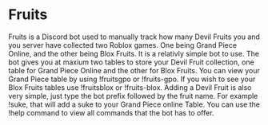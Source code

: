 # Fruits
Fruits is a Discord bot used to manually track how many Devil Fruits you and you server have collected two Roblox games. One being Grand Piece Online, and the other being Blox Fruits. It is a relativly simple bot to use. The bot gives you at maxium two tables to store your Devil Fruit collection, one table for Grand Piece Online and the other for Blox Fruits. You can view your Grand Piece table by using !fruitsgpo or !fruits-gpo. If you wish to see your Blox Fruits tables use !fruitsblox or !fruits-blox. Adding a Devil Fruit is also very simple, just type the bot prefix followed by the fruit name. For example !suke, that will add a suke to your Grand Piece online Table. You can use the !help command to view all commands that the bot has to offer.
